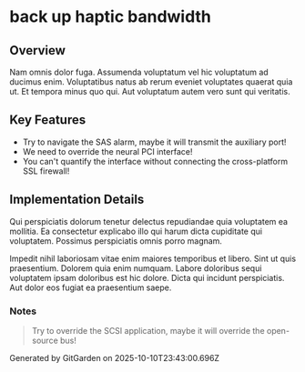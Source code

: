 # back up haptic bandwidth

## Overview
Nam omnis dolor fuga. Assumenda voluptatum vel hic voluptatum ad ducimus enim. Voluptatibus natus ab rerum eveniet voluptates quaerat quia ut. Et tempora minus quo qui. Aut voluptatum autem vero sunt qui veritatis.

## Key Features
- Try to navigate the SAS alarm, maybe it will transmit the auxiliary port!
- We need to override the neural PCI interface!
- You can't quantify the interface without connecting the cross-platform SSL firewall!

## Implementation Details
Qui perspiciatis dolorum tenetur delectus repudiandae quia voluptatem ea mollitia. Ea consectetur explicabo illo qui harum dicta cupiditate qui voluptatem. Possimus perspiciatis omnis porro magnam.
 Impedit nihil laboriosam vitae enim maiores temporibus et libero. Sint ut quis praesentium. Dolorem quia enim numquam. Labore doloribus sequi voluptatem ipsam doloribus est hic dolore. Dicta qui incidunt perspiciatis. Aut dolor eos fugiat ea praesentium saepe.

### Notes
> Try to override the SCSI application, maybe it will override the open-source bus!

Generated by GitGarden on 2025-10-10T23:43:00.696Z